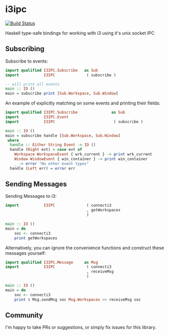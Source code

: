 # i3ipc

[![Build Status](https://travis-ci.com/leshow/i3ipc.svg?branch=master)](https://travis-ci.com/leshow/i3ipc)

Haskell type-safe bindings for working with i3 using it's unix socket IPC

## Subscribing

Subscribe to events:

```haskell
import qualified I3IPC.Subscribe   as Sub
import           I3IPC              ( subscribe )

-- will print all events
main :: IO ()
main = subscribe print [Sub.Workspace, Sub.Window]
```

An example of explicitly matching on some events and printing their fields:

```haskell
import qualified I3IPC.Subscribe               as Sub
import           I3IPC.Event
import           I3IPC                          ( subscribe )

main :: IO ()
main = subscribe handle [Sub.Workspace, Sub.Window]
 where
  handle :: Either String Event -> IO ()
  handle (Right evt) = case evt of
    Workspace WorkspaceEvent { wrk_current } -> print wrk_current
    Window WindowEvent { win_container } -> print win_container
    _ -> error "No other event types"
  handle (Left err) = error err
```

## Sending Messages

Sending Messages to i3:

```haskell
import           I3IPC              ( connecti3
                                    , getWorkspaces
                                    )

main :: IO ()
main = do
    soc <- connecti3
    print getWorkspaces
```

Alternatively, you can ignore the convenience functions and construct these messages yourself:

```haskell
import qualified I3IPC.Message     as Msg
import           I3IPC              ( connecti3
                                    , receiveMsg
                                    )

main :: IO ()
main = do
    soc <- connecti3
    print $ Msg.sendMsg soc Msg.Workspaces >> receiveMsg soc
```

## Community

I'm happy to take PRs or suggestions, or simply fix issues for this library.
